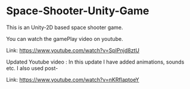 # Space-Shooter-Unity-Game
This is an Unity-2D based space shooter game.

You can watch the gamePlay video on youtube.

Link: https://www.youtube.com/watch?v=SpIPnjd8ztU

Updated Youtube video : In this update I have added animations, sounds etc. I  also used post-

Link: https://www.youtube.com/watch?v=nKRfIaptoeY
